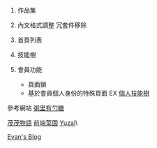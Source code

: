 1. 作品集
2. 內文格式調整 冗套件移除
3. 首頁列表
4. 技能樹

99. 會員功能
    - 頁面鎖
    - 基於會員個人身份的特殊頁面 EX [個人技能樹](https://note.noxussj.top/lines/)

參考網站
[粥里有勺糖](https://sugarat.top/)

[茂茂物語](https://mm-notes.vercel.app/)
[前端菜園](https://note.noxussj.top/noxussj/)
[Yuzai](https://www.yuzaicn.com/blog/%E5%8D%9A%E5%AE%A2%E5%8E%86%E7%A8%8B/2024-05-14-%E6%B5%8F%E8%A7%88%E9%87%8F%E8%AF%84%E8%AE%BA%E7%AD%89%E5%8A%9F%E8%83%BD.html)\

[Evan's Blog](https://xugaoyi.com/)

